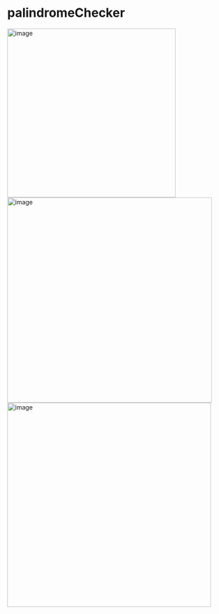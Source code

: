 # palindromeChecker

<img width="386" alt="image" src="https://github.com/ChrisCayabyab/palindromeChecker/assets/142383617/046636ec-5b13-4c27-b984-94d599873988">

<img width="469" alt="image" src="https://github.com/ChrisCayabyab/palindromeChecker/assets/142383617/151e1532-7bb8-4047-890d-7c6f5d00f8f1">
<img width="467" alt="image" src="https://github.com/ChrisCayabyab/palindromeChecker/assets/142383617/eb72b3c7-8aa9-443e-9abd-ec2c44fbe275">

